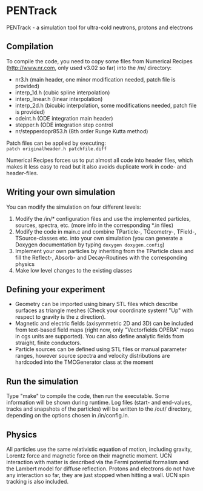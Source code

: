 PENTrack
========

PENTrack - a simulation tool for ultra-cold neutrons, protons and electrons

Compilation
-----------

To compile the code, you need to copy some files from Numerical Recipes (http://www.nr.com, only used v3.02 so far) into the /nr/ directory:
* nr3.h (main header, one minor modification needed, patch file is provided)
* interp_1d.h (cubic spline interpolation)
* interp_linear.h (linear interpolation)
* interp_2d.h (bicubic interpolation, some modifications needed, patch file is provided)
* odeint.h (ODE integration main header)
* stepper.h (ODE integration step control
* nr/stepperdopr853.h (8th order Runge Kutta method)

Patch files can be applied by executing:  
`patch originalheader.h patchfile.diff`

Numerical Recipes forces us to put almost all code into header files, which makes it less easy to read but it also avoids duplicate work in code- and header-files.

Writing your own simulation
---------------------------

You can modify the simulation on four different levels:

1. Modify the /in/* configuration files and use the implemented particles, sources, spectra, etc. (more info in the corresponding *.in files)
2. Modify the code in main.c and combine TParticle-, TGeometry-, TField-, TSource-classes etc. into your own simulation (you can generate a Doxygen documentation by typing `doxygen doxygen.config`)
3. Implement your own particles by inheriting from the TParticle class and fill the Reflect-, Absorb- and Decay-Routines with the corresponding physics
4. Make low level changes to the existing classes

Defining your experiment
------------------------

* Geometry can be imported using binary STL files which describe surfaces as triangle meshes (Check your coordinate system! "Up" with respect to gravity is the z direction).
* Magnetic and electric fields (axisymmetric 2D and 3D) can be included from text-based field maps (right now, only "Vectorfields OPERA" maps in cgs units are supported). You can also define analytic fields from straight, finite conductors.
* Particle sources can be defined using STL files or manual parameter ranges, however source spectra and velocity distributions are hardcoded into the TMCGenerator class at the moment

Run the simulation
------------------

Type "make" to compile the code, then run the executable. Some information will be shown during runtime. Log files (start- and end-values, tracks and snapshots of the particles) will be written to the /out/ directory, depending on the options chosen in /in/config.in.

Physics
-------

All particles use the same relativistic equation of motion, including gravity, Lorentz force and magnetic force on their magnetic moment. UCN interaction with matter is described via the Fermi potential formalism and the Lambert model for diffuse reflection. Protons and electrons do not have any interaction so far, they are just stopped when hitting a wall. UCN spin tracking is also included.


